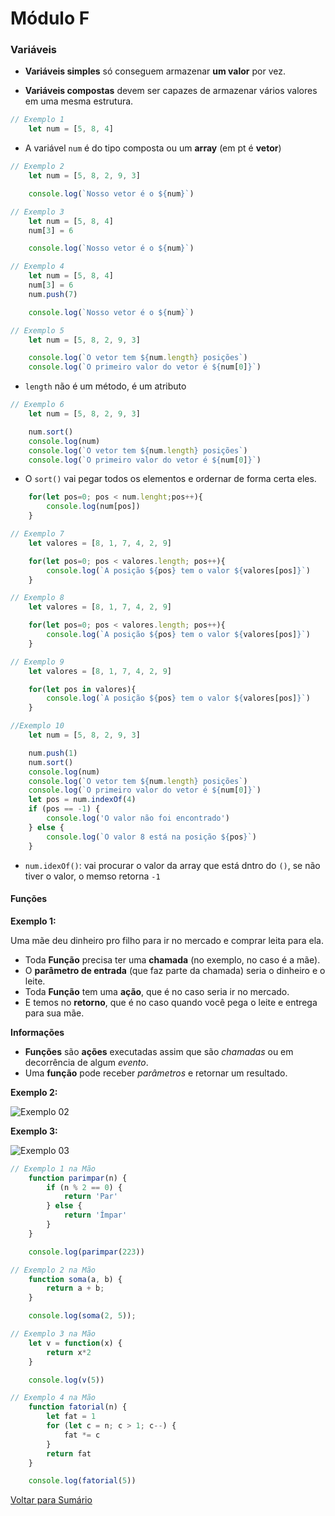 # Módulo F

### Variáveis

- **Variáveis simples** só conseguem armazenar **um valor** por vez.

- **Variáveis compostas** devem ser capazes de armazenar vários valores em uma mesma estrutura.

```js
// Exemplo 1
    let num = [5, 8, 4]
```

- A variável `num` é do tipo composta ou um **array** (em pt é **vetor**)


```js
// Exemplo 2
    let num = [5, 8, 2, 9, 3]

    console.log(`Nosso vetor é o ${num}`)
```

```js
// Exemplo 3
    let num = [5, 8, 4]
    num[3] = 6

    console.log(`Nosso vetor é o ${num}`)
```

```js
// Exemplo 4
    let num = [5, 8, 4]
    num[3] = 6
    num.push(7)

    console.log(`Nosso vetor é o ${num}`)
```
```js
// Exemplo 5
    let num = [5, 8, 2, 9, 3]

    console.log(`O vetor tem ${num.length} posições`)
    console.log(`O primeiro valor do vetor é ${num[0]}`)
```

- `length` não é um método, é um atributo

```js
// Exemplo 6
    let num = [5, 8, 2, 9, 3]

    num.sort()
    console.log(num)
    console.log(`O vetor tem ${num.length} posições`)
    console.log(`O primeiro valor do vetor é ${num[0]}`)
```

- O `sort()` vai pegar todos os elementos e ordernar de forma certa eles.

```js
    for(let pos=0; pos < num.lenght;pos++){
        console.log(num[pos])
    }
```

```js
// Exemplo 7
    let valores = [8, 1, 7, 4, 2, 9]

    for(let pos=0; pos < valores.length; pos++){
        console.log(`A posição ${pos} tem o valor ${valores[pos]}`)
    }
```

```js
// Exemplo 8
    let valores = [8, 1, 7, 4, 2, 9]

    for(let pos=0; pos < valores.length; pos++){
        console.log(`A posição ${pos} tem o valor ${valores[pos]}`)
    }
```

```js
// Exemplo 9
    let valores = [8, 1, 7, 4, 2, 9]

    for(let pos in valores){
        console.log(`A posição ${pos} tem o valor ${valores[pos]}`)
    }
```

```js
//Exemplo 10
    let num = [5, 8, 2, 9, 3]

    num.push(1)
    num.sort()
    console.log(num)
    console.log(`O vetor tem ${num.length} posições`)
    console.log(`O primeiro valor do vetor é ${num[0]}`)
    let pos = num.indexOf(4)
    if (pos == -1) {
        console.log('O valor não foi encontrado')
    } else {
        console.log(`O valor 8 está na posição ${pos}`)
    }

```

- `num.idexOf()`: vai procurar o valor da array que está dntro do `()`, se não tiver o valor, o memso retorna `-1`

#### Funções

**Exemplo 1:**

Uma mãe deu dinheiro pro filho para ir no mercado e comprar leita para ela.

- Toda **Função** precisa ter uma **chamada** (no exemplo, no caso é a mãe).
- O **parâmetro de entrada** (que faz parte da chamada) seria o dinheiro e o leite.
- Toda **Função** tem uma **ação**, que é no caso seria ir no mercado.
- E temos no **retorno**, que é no caso quando você pega o leite e entrega para sua mãe.

**Informações**

- **Funções** são **ações** executadas assim que são *chamadas* ou em decorrência de algum *evento*.
- Uma **função** pode receber *parâmetros* e retornar um resultado.

**Exemplo 2:**

![Exemplo 02](/javascript/img/ex02.png)

**Exemplo 3:**

![Exemplo 03](/javascript/img/ex03.png)

```js
// Exemplo 1 na Mão
    function parimpar(n) {
        if (n % 2 == 0) {
            return 'Par'
        } else {
            return 'Ímpar'
        }
    }

    console.log(parimpar(223))

```
```js
// Exemplo 2 na Mão
    function soma(a, b) {
        return a + b;
    }

    console.log(soma(2, 5));
```
```js
// Exemplo 3 na Mão
    let v = function(x) {
        return x*2
    }

    console.log(v(5))
```
```js
// Exemplo 4 na Mão
    function fatorial(n) {
        let fat = 1
        for (let c = n; c > 1; c--) {
            fat *= c
        }
        return fat
    }

    console.log(fatorial(5))
```

[Voltar para Sumário](/javascript/CeV_javascript.md)